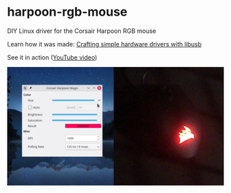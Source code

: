 # harpoon-rgb-mouse
DIY Linux driver for the Corsair Harpoon RGB mouse

Learn how it was made: [Crafting simple hardware drivers with libusb](https://z64.me/post/post/crafting-drivers-libusb/)

See it in action ([YouTube video](http://www.youtube.com/watch?v=GkdJeEKSNBQ))

![image](thumbnail.jpg)
